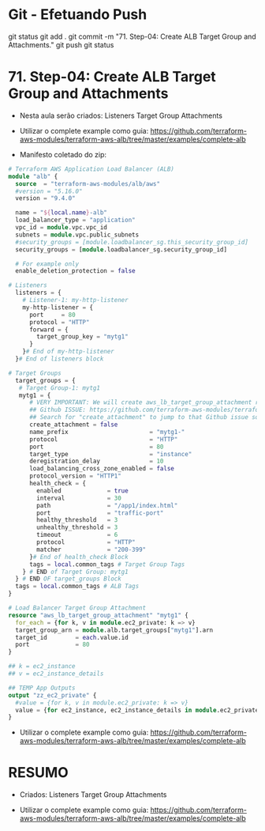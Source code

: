 

# ############################################################################
# ############################################################################
# ############################################################################
# Git - Efetuando Push

git status
git add .
git commit -m "71. Step-04: Create ALB Target Group and Attachments."
git push
git status



# ############################################################################
# ############################################################################
# ############################################################################
#   71. Step-04: Create ALB Target Group and Attachments

- Nesta aula serão criados:
Listeners
Target Group 
Attachments

- Utilizar o complete example como guia:
<https://github.com/terraform-aws-modules/terraform-aws-alb/tree/master/examples/complete-alb>

- Manifesto coletado do zip:

~~~~tf
# Terraform AWS Application Load Balancer (ALB)
module "alb" {
  source  = "terraform-aws-modules/alb/aws"
  #version = "5.16.0"
  version = "9.4.0"

  name = "${local.name}-alb"
  load_balancer_type = "application"
  vpc_id = module.vpc.vpc_id
  subnets = module.vpc.public_subnets
  #security_groups = [module.loadbalancer_sg.this_security_group_id]
  security_groups = [module.loadbalancer_sg.security_group_id]

  # For example only
  enable_deletion_protection = false

# Listeners
  listeners = {
    # Listener-1: my-http-listener
    my-http-listener = {
      port     = 80
      protocol = "HTTP"
      forward = {
        target_group_key = "mytg1"
      }         
    }# End of my-http-listener
  }# End of listeners block

# Target Groups
  target_groups = {
   # Target Group-1: mytg1     
   mytg1 = {
      # VERY IMPORTANT: We will create aws_lb_target_group_attachment resource separately when we use create_attachment = false, refer above GitHub issue URL.
      ## Github ISSUE: https://github.com/terraform-aws-modules/terraform-aws-alb/issues/316
      ## Search for "create_attachment" to jump to that Github issue solution
      create_attachment = false
      name_prefix                       = "mytg1-"
      protocol                          = "HTTP"
      port                              = 80
      target_type                       = "instance"
      deregistration_delay              = 10
      load_balancing_cross_zone_enabled = false
      protocol_version = "HTTP1"
      health_check = {
        enabled             = true
        interval            = 30
        path                = "/app1/index.html"
        port                = "traffic-port"
        healthy_threshold   = 3
        unhealthy_threshold = 3
        timeout             = 6
        protocol            = "HTTP"
        matcher             = "200-399"
      }# End of health_check Block
      tags = local.common_tags # Target Group Tags 
    } # END of Target Group: mytg1
  } # END OF target_groups Block
  tags = local.common_tags # ALB Tags
}

# Load Balancer Target Group Attachment
resource "aws_lb_target_group_attachment" "mytg1" {
  for_each = {for k, v in module.ec2_private: k => v}
  target_group_arn = module.alb.target_groups["mytg1"].arn
  target_id        = each.value.id
  port             = 80
}

## k = ec2_instance
## v = ec2_instance_details

## TEMP App Outputs
output "zz_ec2_private" {
  #value = {for k, v in module.ec2_private: k => v}
  value = {for ec2_instance, ec2_instance_details in module.ec2_private: ec2_instance => ec2_instance_details}
}
~~~~



- Utilizar o complete example como guia:
<https://github.com/terraform-aws-modules/terraform-aws-alb/tree/master/examples/complete-alb>






# ############################################################################
# ############################################################################
# ############################################################################
#   RESUMO

- Criados:
Listeners
Target Group 
Attachments

- Utilizar o complete example como guia:
<https://github.com/terraform-aws-modules/terraform-aws-alb/tree/master/examples/complete-alb>
